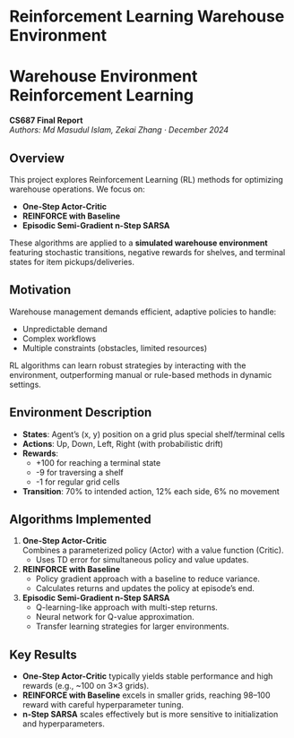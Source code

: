 # Reinforcement Learning Warehouse Environment
# Warehouse Environment Reinforcement Learning
**CS687 Final Report**  
*Authors: Md Masudul Islam, Zekai Zhang · December 2024*

## Overview
This project explores Reinforcement Learning (RL) methods for optimizing warehouse operations. We focus on:
- **One-Step Actor-Critic**
- **REINFORCE with Baseline**
- **Episodic Semi-Gradient n-Step SARSA**

These algorithms are applied to a **simulated warehouse environment** featuring stochastic transitions, negative rewards for shelves, and terminal states for item pickups/deliveries.

## Motivation
Warehouse management demands efficient, adaptive policies to handle:
- Unpredictable demand
- Complex workflows
- Multiple constraints (obstacles, limited resources)

RL algorithms can learn robust strategies by interacting with the environment, outperforming manual or rule-based methods in dynamic settings.

## Environment Description
- **States**: Agent’s (x, y) position on a grid plus special shelf/terminal cells  
- **Actions**: Up, Down, Left, Right (with probabilistic drift)  
- **Rewards**:
  - +100 for reaching a terminal state
  - -9 for traversing a shelf
  - -1 for regular grid cells  
- **Transition**: 70% to intended action, 12% each side, 6% no movement

## Algorithms Implemented
1. **One-Step Actor-Critic**  
   Combines a parameterized policy (Actor) with a value function (Critic).  
   - Uses TD error for simultaneous policy and value updates.  
2. **REINFORCE with Baseline**  
   - Policy gradient approach with a baseline to reduce variance.  
   - Calculates returns and updates the policy at episode’s end.  
3. **Episodic Semi-Gradient n-Step SARSA**  
   - Q-learning-like approach with multi-step returns.  
   - Neural network for Q-value approximation.  
   - Transfer learning strategies for larger environments.

## Key Results
- **One-Step Actor-Critic** typically yields stable performance and high rewards (e.g., ~100 on 3×3 grids).  
- **REINFORCE with Baseline** excels in smaller grids, reaching 98–100 reward with careful hyperparameter tuning.  
- **n-Step SARSA** scales effectively but is more sensitive to initialization and hyperparameters.

